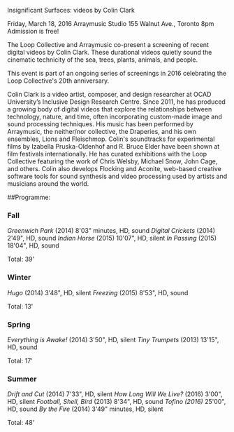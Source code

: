 Insignificant Surfaces: videos by Colin Clark

Friday, March 18, 2016
Arraymusic Studio
155 Walnut Ave., Toronto
8pm
Admission is free!

The Loop Collective and Arraymusic co-present a screening of recent digital videos by Colin Clark. These durational videos quietly sound the cinematic technicity of the sea, trees, plants, animals, and people.

This event is part of an ongoing series of screenings in 2016 celebrating the Loop Collective's 20th anniversary.


Colin Clark is a video artist, composer, and design researcher at OCAD University’s Inclusive Design Research Centre. Since 2011, he has produced a growing body of digital videos that explore the relationships between technology, nature, and time, often incorporating custom-made image and sound processing techniques. His music has been performed by Arraymusic, the neither/nor collective, the Draperies, and his own ensembles, Lions and Fleischmop. Colin's soundtracks for experimental films by Izabella Pruska-Oldenhof and R. Bruce Elder have been shown at film festivals internationally. He has curated exhibitions with the Loop Collective featuring the work of Chris Welsby, Michael Snow, John Cage, and others. Colin also develops Flocking and Aconite, web-based creative software tools for sound synthesis and video processing used by artists and musicians around the world.


##Programme:

### Fall
_Greenwich Park_ (2014) 8'03" minutes, HD, sound
_Digital Crickets_ (2014) 2'49", HD, sound
_Indian Horse_ (2015) 10'07", HD, silent
_In Passing_ (2015) 18'04", HD, sound

Total: 39'

### Winter
_Hugo_ (2014) 3'48", HD, silent
_Freezing_ (2015) 8'53", HD, sound

Total: 13'

### Spring
_Everything is Awake!_ (2014) 3'50", HD, silent
_Tiny Trumpets_ (2013) 13'15", HD, sound

Total: 17'

### Summer
_Drift and Cut_ (2014) 7'33", HD, silent
_How Long Will We Live?_ (2016) 3'00", HD, silent
_Football, Shell, Bird_ (2013) 8'34", HD, sound
_Tofino (2016)_ 25'00", HD, sound
_By the Fire_ (2014) 3'49" minutes, HD, silent

Total: 48'
